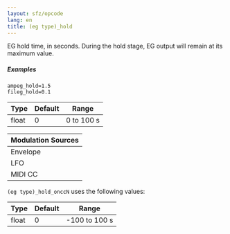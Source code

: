 ```yaml
---
layout: sfz/opcode
lang: en
title: (eg type)_hold
---
```

EG hold time, in seconds. During the hold stage,
EG output will remain at its maximum value.

##### Examples

```
ampeg_hold=1.5
fileg_hold=0.1
```

| Type  | Default | Range      |
| ---   | ---     | ---        |
| float | 0       | 0 to 100 s |

| Modulation Sources
|           ---
| Envelope | ✓ |
| LFO      | X |
| MIDI CC  | ✓ | (eg type)_hold_onccN

`(eg type)_hold_onccN` uses the following values:

| Type  | Default | Range         |
| ---   | ---     | ---           |
| float | 0       | -100 to 100 s |
